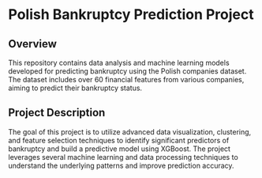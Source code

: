 # Polish Bankruptcy Prediction Project

## Overview
This repository contains data analysis and machine learning models developed for predicting bankruptcy using the Polish companies dataset. The dataset includes over 60 financial features from various companies, aiming to predict their bankruptcy status.

## Project Description
The goal of this project is to utilize advanced data visualization, clustering, and feature selection techniques to identify significant predictors of bankruptcy and build a predictive model using XGBoost. The project leverages several machine learning and data processing techniques to understand the underlying patterns and improve prediction accuracy.
